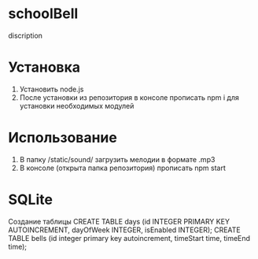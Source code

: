 # schoolBell

discription

# Установка

1. Установить node.js
2. После установки из репозитория в консоле прописать npm i для установки необходимых модулей

# Использование

1. В папку /static/sound/ загрузить мелодии в формате .mp3
2. В консоле (открыта папка репозитория) прописать npm start

# SQLite

Создание таблицы
CREATE TABLE days (id INTEGER PRIMARY KEY AUTOINCREMENT, dayOfWeek INTEGER, isEnabled INTEGER);
CREATE TABLE bells (id integer primary key autoincrement, timeStart time, timeEnd time);
